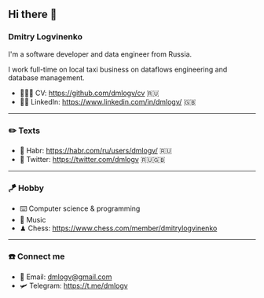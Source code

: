 ## Hi there 👋

### Dmitry Logvinenko

I'm a software developer and data engineer from Russia. 

I work full-time on local taxi business on dataflows engineering and database management.


- 👨🏻‍💻 CV: https://github.com/dmlogv/cv 🇷🇺
- 🤼‍♂️ LinkedIn: https://www.linkedin.com/in/dmlogv/ 🇬🇧

---

### ✏️ Texts

- 📝 Habr: https://habr.com/ru/users/dmlogv/ 🇷🇺
- 🦉 Twitter: https://twitter.com/dmlogv 🇷🇺🇬🇧

---

### 🪁 Hobby

- ⌨️ Computer science & programming
- 🎼 Music 
-  ♟ Chess: https://www.chess.com/member/dmitrylogvinenko

---
<!--
### 📊 Some stats

![Anurag's github stats](https://github-readme-stats.vercel.app/api?hide_border=true&show_icons=true&count_private=true&username=dmlogv)

![Top Langs](https://github-readme-stats.vercel.app/api/top-langs/?hide_border=true&layout=compact&username=dmlogv)

- ⚖️ [My contributions](https://github.com/pulls?q=author%3Adm-logv+-user%3Admlogv)

---
-->
### ☎️ Connect me

- 📧 Email: dmlogv@gmail.com
- 🛩 Telegram: https://t.me/dmlogv
